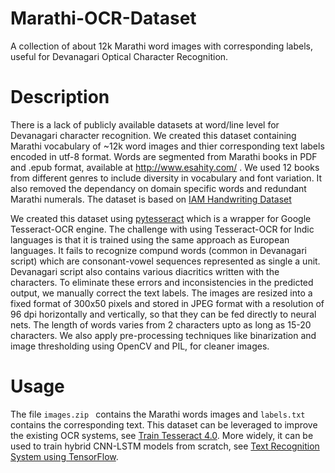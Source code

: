 # Marathi-OCR-Dataset
A collection of about 12k Marathi word images with corresponding labels, useful for Devanagari Optical Character Recognition.

# Description
There is a lack of publicly available datasets at word/line level for Devanagari character recognition. We created this dataset containing Marathi vocabulary of ~12k word images and thier corresponding text labels encoded in utf-8 format. Words are segmented from  Marathi books in PDF and .epub format, available at http://www.esahity.com/ . We used 12 books from different genres to include diversity in vocabulary and font variation. It also removed the dependancy on domain specific words and redundant Marathi numerals. The dataset is based on [IAM Handwriting Dataset](http://www.fki.inf.unibe.ch/databases/iam-handwriting-database)

We created this dataset using [pytesseract](https://pypi.org/project/pytesseract/) which is a wrapper for Google Tesseract-OCR engine. The challenge with using Tesseract-OCR for Indic languages is that it is trained using the same approach as European languages. It fails to recognize compund words (common in Devanagari script) which are consonant-vowel sequences represented as single a unit. Devanagari script also contains various diacritics written with the characters. To eliminate these errors and inconsistencies in the predicted output, we manually correct the text labels. The images are resized into a fixed format of 300x50 pixels and stored in JPEG format with a resolution of 96 dpi horizontally and vertically, so that they can be fed directly to neural nets. The length of words varies from 2 characters upto as long as 15-20 characters. We also apply pre-processing techniques like binarization and image thresholding  using OpenCV and PIL, for cleaner images.  <br />

# Usage
The file `images.zip ` contains the Marathi words images and `labels.txt` contains the corresponding text. 
This dataset can be leveraged to improve the existing OCR systems, see [Train Tesseract 4.0](https://tesseract-ocr.github.io/tessdoc/TrainingTesseract-4.00). More widely, it can be used to train hybrid CNN-LSTM models from scratch, see [Text Recognition System using TensorFlow](https://towardsdatascience.com/build-a-handwritten-text-recognition-system-using-tensorflow-2326a3487cd5). 
 
